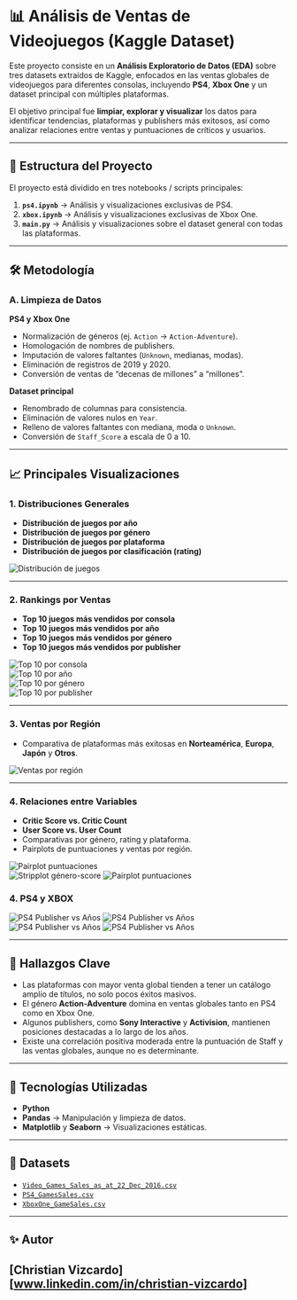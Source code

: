 # 📊 Análisis de Ventas de Videojuegos (Kaggle Dataset)

Este proyecto consiste en un **Análisis Exploratorio de Datos (EDA)** sobre tres datasets extraídos de Kaggle, enfocados en las ventas globales de videojuegos para diferentes consolas, incluyendo **PS4**, **Xbox One** y un dataset principal con múltiples plataformas.

El objetivo principal fue **limpiar, explorar y visualizar** los datos para identificar tendencias, plataformas y publishers más exitosos, así como analizar relaciones entre ventas y puntuaciones de críticos y usuarios.

---

## 📂 Estructura del Proyecto

El proyecto está dividido en tres notebooks / scripts principales:

1. **`ps4.ipynb`** → Análisis y visualizaciones exclusivas de PS4.  
2. **`xbox.ipynb`** → Análisis y visualizaciones exclusivas de Xbox One.  
3. **`main.py`** → Análisis y visualizaciones sobre el dataset general con todas las plataformas.

---

## 🛠️ Metodología

### A. Limpieza de Datos

**PS4 y Xbox One**
- Normalización de géneros (ej. `Action` → `Action-Adventure`).
- Homologación de nombres de publishers.
- Imputación de valores faltantes (`Unknown`, medianas, modas).
- Eliminación de registros de 2019 y 2020.
- Conversión de ventas de “decenas de millones” a “millones”.

**Dataset principal**
- Renombrado de columnas para consistencia.
- Eliminación de valores nulos en `Year`.
- Relleno de valores faltantes con mediana, moda o `Unknown`.
- Conversión de `Staff_Score` a escala de 0 a 10.

---

## 📈 Principales Visualizaciones

### 1. Distribuciones Generales
- **Distribución de juegos por año**
- **Distribución de juegos por género**
- **Distribución de juegos por plataforma**
- **Distribución de juegos por clasificación (rating)**

![Distribución de juegos](images\main_dist.png)

---

### 2. Rankings por Ventas

- **Top 10 juegos más vendidos por consola**
- **Top 10 juegos más vendidos por año**
- **Top 10 juegos más vendidos por género**
- **Top 10 juegos más vendidos por publisher**

![Top 10 por consola](images\main_top10g_top12c.png)  
![Top 10 por año](images\main_top10g_top12y.png)  
![Top 10 por género](images\main_top10g_top12gen.png)  
![Top 10 por publisher](images\main_top10g_top12pub.png)

---

### 3. Ventas por Región
- Comparativa de plataformas más exitosas en **Norteamérica**, **Europa**, **Japón** y **Otros**.
  
![Ventas por región](images\main_top10_plat_x_reg.png)

---

### 4. Relaciones entre Variables
- **Critic Score vs. Critic Count**
- **User Score vs. User Count**
- Comparativas por género, rating y plataforma.
- Pairplots de puntuaciones y ventas por región.

![Pairplot puntuaciones](images\main_users_x_staff.png)  
![Stripplot género-score](images\main_g_r_p_x_staff_user.png)
![Pairplot puntuaciones](images\main_y_x_user_staff_sales.png)  

### 4. PS4 y XBOX

![PS4 Publisher vs Años](images\ps4_pub_vs_ans.png)
![PS4 Publisher vs Años](images\ps4_top10.png)
![PS4 Publisher vs Años](images\xbox_pub_vs_ans.png)
![PS4 Publisher vs Años](images\xbox_pub_vs_ans.png)

---

## 📌 Hallazgos Clave

- Las plataformas con mayor venta global tienden a tener un catálogo amplio de títulos, no solo pocos éxitos masivos.
- El género **Action-Adventure** domina en ventas globales tanto en PS4 como en Xbox One.
- Algunos publishers, como **Sony Interactive** y **Activision**, mantienen posiciones destacadas a lo largo de los años.
- Existe una correlación positiva moderada entre la puntuación de Staff y las ventas globales, aunque no es determinante.

---

## 🚀 Tecnologías Utilizadas
- **Python**  
- **Pandas** → Manipulación y limpieza de datos.  
- **Matplotlib** y **Seaborn** → Visualizaciones estáticas.  

---

## 📂 Datasets
- [`Video_Games_Sales_as_at_22_Dec_2016.csv`](https://www.kaggle.com/datasets)  
- [`PS4_GamesSales.csv`](https://www.kaggle.com/datasets)  
- [`XboxOne_GameSales.csv`](https://www.kaggle.com/datasets)  

---

## ✨ Autor
[Christian Vizcardo]
[www.linkedin.com/in/christian-vizcardo]
---
